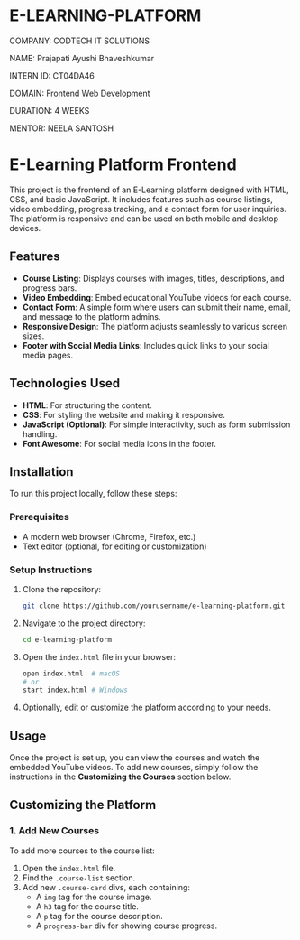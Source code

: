 # E-LEARNING-PLATFORM

COMPANY: CODTECH IT SOLUTIONS

NAME: Prajapati Ayushi Bhaveshkumar

INTERN ID: CT04DA46

DOMAIN: Frontend Web Development

DURATION: 4 WEEKS

MENTOR: NEELA SANTOSH
# E-Learning Platform Frontend

This project is the frontend of an E-Learning platform designed with HTML, CSS, and basic JavaScript. It includes features such as course listings, video embedding, progress tracking, and a contact form for user inquiries. The platform is responsive and can be used on both mobile and desktop devices.

## Features

- **Course Listing**: Displays courses with images, titles, descriptions, and progress bars.
- **Video Embedding**: Embed educational YouTube videos for each course.
- **Contact Form**: A simple form where users can submit their name, email, and message to the platform admins.
- **Responsive Design**: The platform adjusts seamlessly to various screen sizes.
- **Footer with Social Media Links**: Includes quick links to your social media pages.


## Technologies Used

- **HTML**: For structuring the content.
- **CSS**: For styling the website and making it responsive.
- **JavaScript (Optional)**: For simple interactivity, such as form submission handling.
- **Font Awesome**: For social media icons in the footer.

## Installation

To run this project locally, follow these steps:

### Prerequisites

- A modern web browser (Chrome, Firefox, etc.)
- Text editor (optional, for editing or customization)

### Setup Instructions

1. Clone the repository:

    ```bash
    git clone https://github.com/yourusername/e-learning-platform.git
    ```

2. Navigate to the project directory:

    ```bash
    cd e-learning-platform
    ```

3. Open the `index.html` file in your browser:

    ```bash
    open index.html  # macOS
    # or
    start index.html # Windows
    ```

4. Optionally, edit or customize the platform according to your needs.

## Usage

Once the project is set up, you can view the courses and watch the embedded YouTube videos. To add new courses, simply follow the instructions in the **Customizing the Courses** section below.

## Customizing the Platform

### 1. Add New Courses

To add more courses to the course list:

1. Open the `index.html` file.
2. Find the `.course-list` section.
3. Add new `.course-card` divs, each containing:
    - A `img` tag for the course image.
    - A `h3` tag for the course title.
    - A `p` tag for the course description.
    - A `progress-bar` div for showing course progress.

